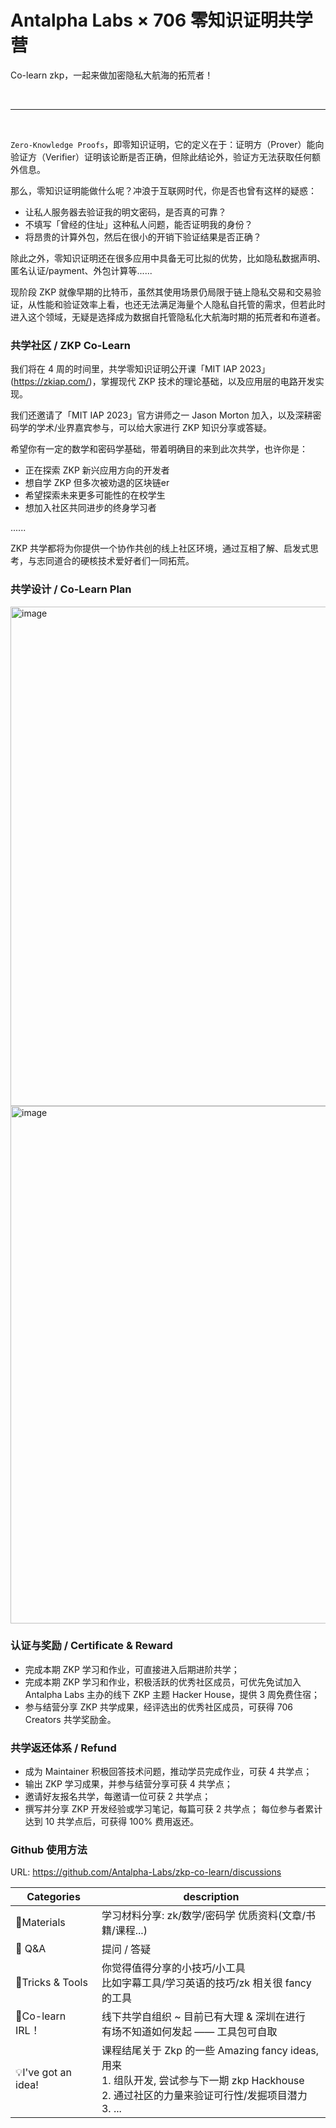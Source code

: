 # Antalpha Labs × 706 零知识证明共学营

Co-learn zkp，一起来做加密隐私大航海的拓荒者！

<br />

-----

<br />

`Zero-Knowledge Proofs`，即零知识证明，它的定义在于：证明方（Prover）能向验证方（Verifier）证明该论断是否正确，但除此结论外，验证方无法获取任何额外信息。

那么，零知识证明能做什么呢？冲浪于互联网时代，你是否也曾有这样的疑惑：
* 让私人服务器去验证我的明文密码，是否真的可靠？
* 不填写「曾经的住址」这种私人问题，能否证明我的身份？
* 将昂贵的计算外包，然后在很小的开销下验证结果是否正确？

除此之外，零知识证明还在很多应用中具备无可比拟的优势，比如隐私数据声明、匿名认证/payment、外包计算等......

现阶段 ZKP 就像早期的比特币，虽然其使用场景仍局限于链上隐私交易和交易验证，从性能和验证效率上看，也还无法满足海量个人隐私自托管的需求，但若此时进入这个领域，无疑是选择成为数据自托管隐私化大航海时期的拓荒者和布道者。

### 共学社区 / ZKP Co-Learn 

我们将在 4 周的时间里，共学零知识证明公开课「MIT IAP 2023」(https://zkiap.com/)，掌握现代 ZKP 技术的理论基础，以及应用层的电路开发实现。

我们还邀请了「MIT IAP 2023」官方讲师之一 Jason Morton 加入，以及深耕密码学的学术/业界嘉宾参与，可以给大家进行 ZKP 知识分享或答疑。

希望你有一定的数学和密码学基础，带着明确目的来到此次共学，也许你是：

* 正在探索 ZKP 新兴应用方向的开发者
* 想自学 ZKP 但多次被劝退的区块链er
* 希望探索未来更多可能性的在校学生
* 想加入社区共同进步的终身学习者

......

ZKP 共学都将为你提供一个协作共创的线上社区环境，通过互相了解、启发式思考，与志同道合的硬核技术爱好者们一同拓荒。


### 共学设计 / Co-Learn Plan

<img width="799" alt="image" src="https://user-images.githubusercontent.com/33189338/219868599-59e13dbd-b588-4823-9836-f4526d476afd.png">

<img width="828" alt="image" src="https://user-images.githubusercontent.com/33189338/219868617-8a40db53-d720-4b60-b1b5-fb4c2abd602a.png">

<br />

### 认证与奖励 / Certificate & Reward

* 完成本期 ZKP 学习和作业，可直接进入后期进阶共学；
* 完成本期 ZKP 学习和作业，积极活跃的优秀社区成员，可优先免试加入 Antalpha Labs 主办的线下 ZKP 主题 Hacker House，提供 3 周免费住宿； 
* 参与结营分享 ZKP 共学成果，经评选出的优秀社区成员，可获得 706 Creators  共学奖励金。

### 共学返还体系 / Refund

* 成为 Maintainer 积极回答技术问题，推动学员完成作业，可获 4 共学点；
* 输出 ZKP 学习成果，并参与结营分享可获 4 共学点；
* 邀请好友报名共学，每邀请一位可获 2 共学点；
* 撰写并分享 ZKP 开发经验或学习笔记，每篇可获 2 共学点；
每位参与者累计达到 10 共学点后，可获得 100% 费用返还。


### Github 使用方法

URL: https://github.com/Antalpha-Labs/zkp-co-learn/discussions

| Categories         | description                                                  |
| ------------------ | ------------------------------------------------------------ |
| 🍕Materials         | 学习材料分享:  zk/数学/密码学 优质资料(文章/书籍/课程...)    |
| 🙏 Q&A              | 提问 / 答疑                                                  |
| 🔧Tricks & Tools    | 你觉得值得分享的小技巧/小工具<br />比如字幕工具/学习英语的技巧/zk 相关很 fancy 的工具 |
| 👯Co-learn IRL！    | 线下共学自组织 ~  目前已有大理 & 深圳在进行<br />有场不知道如何发起 —— 工具包可自取 |
| 💡I've got an idea! | 课程结尾关于 Zkp 的一些 Amazing fancy ideas, 用来<br />1. 组队开发, 尝试参与下一期 zkp Hackhouse <br />2. 通过社区的力量来验证可行性/发掘项目潜力<br />3. ... |



